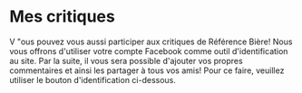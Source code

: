 <h1 class=""> Mes critiques </h1>

<p>
<span class= "">V</span>
"ous pouvez vous aussi participer aux critiques de Référence Bière! Nous vous offrons d'utiliser votre compte Facebook comme outil d'identification au site. Par la suite, il vous sera possible d'ajouter vos propres commentaires et ainsi les partager à tous vos amis! Pour ce faire, veuillez utiliser le bouton d'identification ci-dessous.
</p>
